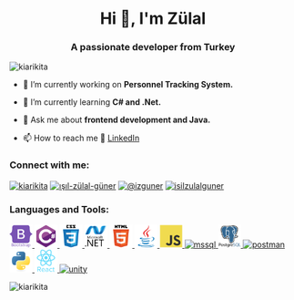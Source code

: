 <h1 align="center">Hi 👋, I'm Zülal</h1>
<h3 align="center">A passionate developer from Turkey</h3>

<p align="left"> <img src="https://komarev.com/ghpvc/?username=kiarikita&label=Profile%20views&color=0e75b6&style=flat" alt="kiarikita" /> </p>

- 🔭 I’m currently working on **Personnel Tracking System.**

- 🌱 I’m currently learning **C# and .Net.**

- 💬 Ask me about **frontend development and Java.**

- 📫 How to reach me 
:office: [LinkedIn](https://www.linkedin.com/in/ışıl-zülal-güner/)

<h3 align="left">Connect with me:</h3>
<p align="left">
<a href="https://codepen.io/kiarikita" target="blank"><img align="center" src="https://raw.githubusercontent.com/rahuldkjain/github-profile-readme-generator/master/src/images/icons/Social/codepen.svg" alt="kiarikita" height="30" width="40" /></a>
<a href="https://linkedin.com/in/ışıl-zülal-güner" target="blank"><img align="center" src="https://raw.githubusercontent.com/rahuldkjain/github-profile-readme-generator/master/src/images/icons/Social/linked-in-alt.svg" alt="ışıl-zülal-güner" height="30" width="40" /></a>
<a href="https://medium.com/@izguner" target="blank"><img align="center" src="https://raw.githubusercontent.com/rahuldkjain/github-profile-readme-generator/master/src/images/icons/Social/medium.svg" alt="@izguner" height="30" width="40" /></a>
<a href="https://www.hackerrank.com/isilzulalguner" target="blank"><img align="center" src="https://raw.githubusercontent.com/rahuldkjain/github-profile-readme-generator/master/src/images/icons/Social/hackerrank.svg" alt="isilzulalguner" height="30" width="40" /></a>
</p>

<h3 align="left">Languages and Tools:</h3>
<p align="left"> <a href="https://getbootstrap.com" target="_blank" rel="noreferrer"> <img src="https://raw.githubusercontent.com/devicons/devicon/master/icons/bootstrap/bootstrap-plain-wordmark.svg" alt="bootstrap" width="40" height="40"/> </a> <a href="https://www.w3schools.com/cs/" target="_blank" rel="noreferrer"> <img src="https://raw.githubusercontent.com/devicons/devicon/master/icons/csharp/csharp-original.svg" alt="csharp" width="40" height="40"/> </a> <a href="https://www.w3schools.com/css/" target="_blank" rel="noreferrer"> <img src="https://raw.githubusercontent.com/devicons/devicon/master/icons/css3/css3-original-wordmark.svg" alt="css3" width="40" height="40"/> </a> <a href="https://dotnet.microsoft.com/" target="_blank" rel="noreferrer"> <img src="https://raw.githubusercontent.com/devicons/devicon/master/icons/dot-net/dot-net-original-wordmark.svg" alt="dotnet" width="40" height="40"/> </a> <a href="https://www.w3.org/html/" target="_blank" rel="noreferrer"> <img src="https://raw.githubusercontent.com/devicons/devicon/master/icons/html5/html5-original-wordmark.svg" alt="html5" width="40" height="40"/> </a> <a href="https://www.java.com" target="_blank" rel="noreferrer"> <img src="https://raw.githubusercontent.com/devicons/devicon/master/icons/java/java-original.svg" alt="java" width="40" height="40"/> </a> <a href="https://developer.mozilla.org/en-US/docs/Web/JavaScript" target="_blank" rel="noreferrer"> <img src="https://raw.githubusercontent.com/devicons/devicon/master/icons/javascript/javascript-original.svg" alt="javascript" width="40" height="40"/> </a> <a href="https://www.microsoft.com/en-us/sql-server" target="_blank" rel="noreferrer"> <img src="https://www.svgrepo.com/show/303229/microsoft-sql-server-logo.svg" alt="mssql" width="40" height="40"/> </a> <a href="https://www.postgresql.org" target="_blank" rel="noreferrer"> <img src="https://raw.githubusercontent.com/devicons/devicon/master/icons/postgresql/postgresql-original-wordmark.svg" alt="postgresql" width="40" height="40"/> </a> <a href="https://postman.com" target="_blank" rel="noreferrer"> <img src="https://www.vectorlogo.zone/logos/getpostman/getpostman-icon.svg" alt="postman" width="40" height="40"/> </a> <a href="https://www.python.org" target="_blank" rel="noreferrer"> <img src="https://raw.githubusercontent.com/devicons/devicon/master/icons/python/python-original.svg" alt="python" width="40" height="40"/> </a> <a href="https://reactjs.org/" target="_blank" rel="noreferrer"> <img src="https://raw.githubusercontent.com/devicons/devicon/master/icons/react/react-original-wordmark.svg" alt="react" width="40" height="40"/> </a> <a href="https://unity.com/" target="_blank" rel="noreferrer"> <img src="https://www.vectorlogo.zone/logos/unity3d/unity3d-icon.svg" alt="unity" width="40" height="40"/> </a> </p>

<p><img align="left" src="https://github-readme-stats.vercel.app/api/top-langs?username=kiarikita&show_icons=true&locale=en&layout=compact" alt="kiarikita" /></p>

<!--<p>&nbsp;<img align="center" src="https://github-readme-stats.vercel.app/api?username=kiarikita&show_icons=true&locale=en" alt="kiarikita" /></p>


<!--[![Top Langs](https://github-readme-stats.vercel.app/api/top-langs/?username=kiarikita)](https://github.com/kiarikita/github-readme-stats)

<p>&nbsp;<img align="center" src="https://github-readme-stats.vercel.app/api?username=kiarikita&show_icons=true&locale=en" alt="kiarikita" /></p>-->



